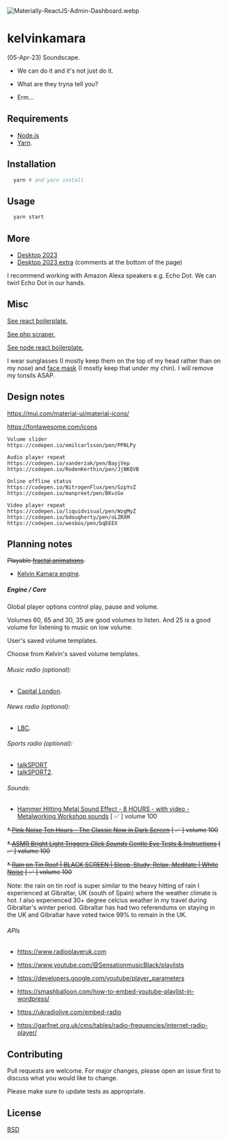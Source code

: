 <img src="https://codedthemes.com/wp-content/uploads/edd/2022/05/Materially-ReactJS-Admin-Dashboard.webp" alt="Materially-ReactJS-Admin-Dashboard.webp" width=""/>

# kelvinkamara

(05-Apr-23) Soundscape.

- We can do it and it's not just do it.

- What are they tryna tell you?

- Erm...

## Requirements

* [Node.js](https://nodejs.org/en/)
* [Yarn](https://yarnpkg.com/).

## Installation

```bash
  yarn # and yarn install
```

## Usage

```bash
  yarn start
```

## More

* [Desktop 2023](https://raw.githubusercontent.com/kkamara/useful/main/desktop-2023.png)
* [Desktop 2023 extra](https://github.com/kkamara/useful/commit/a9e620925598c945ad71501388dc615f4b381d33) (comments at the bottom of the page)

I recommend working with Amazon Alexa speakers e.g. Echo Dot. We can twirl Echo Dot in our hands.

## Misc

[See react boilerplate.](https://github.com/kkamara/react-boilerplate)

[See php scraper.](https://github.com/kkamara/php-scraper)

[See node react boilerplate.](https://github.com/kkamara/node-react-boilerplate)

I wear sunglasses (I mostly keep them on the top of my head rather than on my nose) and [face mask](https://www.amazon.co.uk/gp/product/B08FK54H5Q) (I mostly keep that under my chin). I will remove my tonsils ASAP.

## Design notes

https://mui.com/material-ui/material-icons/

https://fontawesome.com/icons

```
Volume slider
https://codepen.io/emilcarlsson/pen/PPNLPy

Audio player repeat
https://codepen.io/vanderzak/pen/BayjVep
https://codepen.io/RodenKerthin/pen/JjNKQVB

Online offline status
https://codepen.io/NitrogenFlux/pen/GzpYvZ
https://codepen.io/manpreet/pen/BKvzGx

Video player repeat
https://codepen.io/liquidvisual/pen/WzgMyZ
https://codepen.io/bdougherty/pen/oLZRXM
https://codepen.io/wesbos/pen/bqEEEX
```

## Planning notes

~~Playable [fractal animations](https://www.youtube.com/watch?v=t6jlhqNxRYk).~~

* [Kelvin Kamara engine](https://github.com/kkamara/kelvinkamara#engine--core).

##### Engine / Core

Global player options control play, pause and volume.

Volumes 60, 65 and 30, 35 are good volumes to listen. And 25 is a good volume for listening to music on low volume.

User's saved volume templates.

Choose from Kelvin's saved volume templates.

###### Music radio (optional):

* [Capital London](https://www.radioplayeruk.com/radio/pop/capitalfm/london.php).

###### News radio (optional):

* [LBC](https://www.radioplayeruk.com/radio/sporttalk/lbc.php).

###### Sports radio (optional):

* [talkSPORT](https://www.radioplayeruk.com/radio/sporttalk/talksport.php)
* [talkSPORT2](https://www.radioplayeruk.com/radio/sporttalk/talksport2.php).

###### Sounds:

* [Hammer Hitting Metal Sound Effect - 8 HOURS - with video - Metalworking Workshop sounds](https://www.youtube.com/watch?v=7d5j4mvprs0) [ ✅ ] volume 100

~~* [Pink Noise Ten Hours - The Classic Now in Dark Screen](https://www.youtube.com/watch?v=8SHf6wmX5MU) [ ✅ ] volume 100~~

~~* [ASMR Bright Light Triggers *Click Sounds* Gentle Eye Tests & Instructions](https://www.youtube.com/watch?v=0hknw8I4_SY) [ ✅ ] volume 100~~

~~* [Rain on Tin Roof | BLACK SCREEN | Sleep, Study, Relax, Meditate | White Noise](https://www.youtube.com/watch?v=cDUSttYcq2g) [ ✅ ] volume 100~~

Note: the rain on tin roof is super similar to the heavy hitting of rain I experienced at Gibraltar, UK (south of Spain) where the weather climate is hot. I also experienced 30+ degree celcius weather in my travel during Gibraltar's winter period. Gibraltar has had two referendums on staying in the UK and Gibraltar have voted twice 99% to remain in the UK.

###### APIs

* https://www.radioplayeruk.com

* https://www.youtube.com/@SensationmusicBlack/playlists

* https://developers.google.com/youtube/player_parameters

* https://smashballoon.com/how-to-embed-youtube-playlist-in-wordpress/

* https://ukradiolive.com/embed-radio

* https://garfnet.org.uk/cms/tables/radio-frequencies/internet-radio-player/

## Contributing
Pull requests are welcome. For major changes, please open an issue first to discuss what you would like to change.

Please make sure to update tests as appropriate.

## License
[BSD](https://opensource.org/licenses/BSD-3-Clause)
